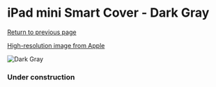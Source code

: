 # iPad mini Smart Cover - Dark Gray

[Return to previous page](/ipad_mini)

[High-resolution image from Apple](https://store.storeimages.cdn-apple.com/8756/as-images.apple.com/is/MD963?wid=4500&hei=4500&fmt=png)

<div style="width: 384px"><img src="/everyphone/MD963.png" alt="Dark Gray"></div>

### Under construction
